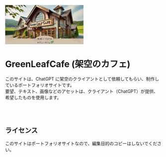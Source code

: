 <img src="https://raw.githubusercontent.com/stwch/stwch/refs/heads/main/green-leaf-cafe-top.webp" alt="GreenLeafCafe" style="width:50%;max-width:300px;" />

# GreenLeafCafe (架空のカフェ)
このサイトは、ChatGPT に架空のクライアントとして依頼してもらい、制作しているポートフォリオサイトです。<br />
要望、テキスト、画像などのアセットは、クライアント（ChatGPT）が提供、希望したものを使用します。<br />
<br />
<br />
<br />

## ライセンス
このサイトはポートフォリオサイトなので、編集目的のコピーはしないでください。
